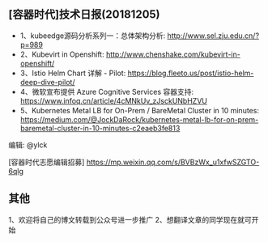 ## [容器时代]技术日报(20181205)

- 1、kubeedge源码分析系列一：总体架构分析: <http://www.sel.zju.edu.cn/?p=989>
- 2、Kubevirt in Openshift: <http://www.chenshake.com/kubevirt-in-openshift/>
- 3、Istio Helm Chart 详解 - Pilot: <https://blog.fleeto.us/post/istio-helm-deep-dive-pilot/>
- 4、微软宣布提供 Azure Cognitive Services 容器支持: <https://www.infoq.cn/article/4cMNkUv_zJsckUNbHZVU>
- 5、Kubernetes Metal LB for On-Prem / BareMetal Cluster in 10 minutes: <https://medium.com/@JockDaRock/kubernetes-metal-lb-for-on-prem-baremetal-cluster-in-10-minutes-c2eaeb3fe813>

编辑: @ylck

[容器时代志愿编辑招募] https://mp.weixin.qq.com/s/BVBzWx_u1xfwSZGTO-6qlg

## 其他
1、欢迎将自己的博文转载到公众号进一步推广
2、想翻译文章的同学现在就可开始
